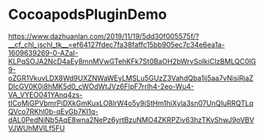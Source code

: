 # CocoapodsPluginDemo
https://www.dazhuanlan.com/2019/11/19/5dd30f005575f/?__cf_chl_jschl_tk__=ef64127fdec7fa38faffc15bb905ec7c34e6ea1a-1609639269-0-AZaI-KLPqSOJA2NcD4aEy8mnMVwGTehKFk7St0BaOH2bWrvSoIkiClzBMLQC0lG9-oZGR1VkuvLDX8Wd9UXZNWaWEyLMSLu5GUzZ3VahdQba1ij5aa7vNisiRjaZDIcGV0K0j8hMK5d0_cWOdWtJVz6FlpF7rrlh4-2eo-Wu4-VA_VYEO041YAnq4zs-tICoMjGPVbmrPiDXkGmKuxLO8lrW4o5y9iStHm1hiXyla3sn07UnQIuRRQTLqQVco7RKhl0b-qEvGb7Kl1q-dAL0PedNiNb5AqE8wna2NePz6yrtBzuNMO4ZKRPZiv63hzTKvShwJ9oVBVVJWUhMVlLf5FU
